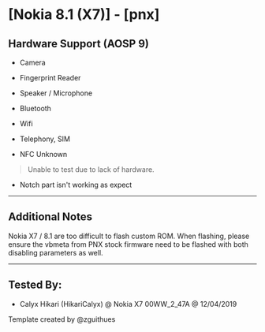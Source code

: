 # [Nokia 8.1 (X7)] - [pnx]

## Hardware Support (AOSP 9)

* Camera
> 

* Fingerprint Reader
>

* Speaker / Microphone
> 
  
* Bluetooth
> 

* Wifi
> 

* Telephony, SIM

* NFC Unknown
> Unable to test due to lack of hardware.

* Notch part isn't working as expect
> 

***
## Additional Notes

Nokia X7 / 8.1 are too difficult to flash custom ROM.
When flashing, please ensure the vbmeta from PNX stock firmware need to be flashed with both disabling parameters as well.

***


## Tested By:
* Calyx Hikari (HikariCalyx) @ Nokia X7 00WW_2_47A @ 12/04/2019

Template created by @zguithues